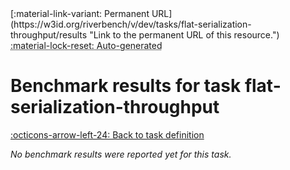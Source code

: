 <div markdown class="rb-top-buttons"><div markdown>[:material-link-variant: Permanent URL](https://w3id.org/riverbench/v/dev/tasks/flat-serialization-throughput/results "Link to the permanent URL of this resource.")</div><div markdown><abbr title="This page is entirely automatically generated and cannot be edited.">:material-lock-reset: Auto-generated</abbr></div></div>

# Benchmark results for task flat-serialization-throughput

[:octicons-arrow-left-24: Back to task definition](index.md)

_No benchmark results were reported yet for this task._